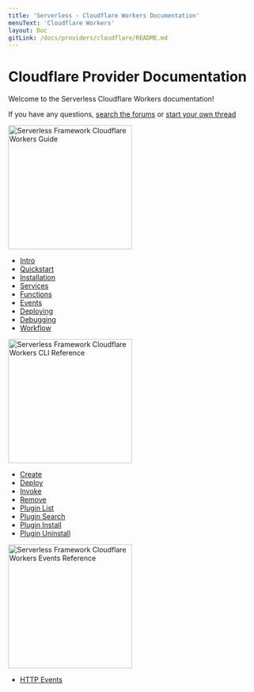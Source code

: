 ```yaml
---
title: 'Serverless - Cloudflare Workers Documentation'
menuText: 'Cloudflare Workers'
layout: Doc
gitLink: /docs/providers/cloudflare/README.md
---
```


# Cloudflare Provider Documentation

Welcome to the Serverless Cloudflare Workers documentation!

If you have any questions, [search the forums](https://forum.serverless.com?utm_source=framework-docs) or [start your own thread](https://forum.serverless.com?utm_source=framework-docs)

<div class="docsSections">
 <div class="docsSection">
   <div class="docsSectionHeader">
     <a href="./guide/">
      <img src="https://s3-us-west-2.amazonaws.com/assets.site.serverless.com/docs/cloudflare/guide.png" alt="Serverless Framework Cloudflare Workers Guide" width="250" draggable="false"/>
     </a>
   </div>
   <div class="test">
     <ul>
       <li><a href="./guide/intro">Intro</a></li>
       <li><a href="./guide/quick-start">Quickstart</a></li>
       <li><a href="./guide/installation">Installation</a></li>
       <li><a href="./guide/services">Services</a></li>
       <li><a href="./guide/functions">Functions</a></li>
       <li><a href="./guide/events">Events</a></li>
       <li><a href="./guide/deploying">Deploying</a></li>
       <li><a href="./guide/debugging">Debugging</a></li>
       <li><a href="./guide/workflow">Workflow</a></li>
     </ul>
   </div>
 </div>

 <div class="docsSection">
   <div class="docsSectionHeader">
     <a href="./cli-reference/">
       <img src="https://s3-us-west-2.amazonaws.com/assets.site.serverless.com/docs/cloudflare/cli.png" alt="Serverless Framework Cloudflare Workers CLI Reference" width="250" draggable="false"/>
     </a>
   </div>
   <div>
     <ul>
       <li><a href="./cli-reference/create">Create</a></li>
       <li><a href="./cli-reference/deploy">Deploy</a></li>
       <li><a href="./cli-reference/invoke">Invoke</a></li>
       <li><a href="./cli-reference/remove">Remove</a></li>
       <li><a href="./cli-reference/plugin-list">Plugin List</a></li>
       <li><a href="./cli-reference/plugin-search">Plugin Search</a></li>
       <li><a href="./cli-reference/plugin-install">Plugin Install</a></li>
       <li><a href="./cli-reference/plugin-uninstall">Plugin Uninstall</a></li>
     </ul>
   </div>
 </div>

 <div class="docsSection">
   <div class="docsSectionHeader">
     <a href="./events/">
       <img src="https://s3-us-west-2.amazonaws.com/assets.site.serverless.com/docs/cloudflare/events.png" alt="Serverless Framework Cloudflare Workers Events Reference" width="250" draggable="false"/>
     </a>
   </div>
   <div>
     <ul>
       <li><a href="./events/http">HTTP Events</a></li>
     </ul>
   </div>
 </div>
</div>
